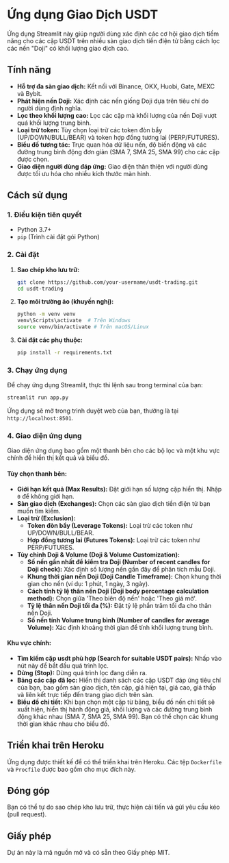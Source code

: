 # Ứng dụng Giao Dịch USDT

Ứng dụng Streamlit này giúp người dùng xác định các cơ hội giao dịch tiềm năng cho các cặp USDT trên nhiều sàn giao dịch tiền điện tử bằng cách lọc các nến "Doji" có khối lượng giao dịch cao.

## Tính năng

*   **Hỗ trợ đa sàn giao dịch:** Kết nối với Binance, OKX, Huobi, Gate, MEXC và Bybit.
*   **Phát hiện nến Doji:** Xác định các nến giống Doji dựa trên tiêu chí do người dùng định nghĩa.
*   **Lọc theo khối lượng cao:** Lọc các cặp mà khối lượng của nến Doji vượt quá khối lượng trung bình.
*   **Loại trừ token:** Tùy chọn loại trừ các token đòn bẩy (UP/DOWN/BULL/BEAR) và token hợp đồng tương lai (PERP/FUTURES).
*   **Biểu đồ tương tác:** Trực quan hóa dữ liệu nến, độ biến động và các đường trung bình động đơn giản (SMA 7, SMA 25, SMA 99) cho các cặp được chọn.
*   **Giao diện người dùng đáp ứng:** Giao diện thân thiện với người dùng được tối ưu hóa cho nhiều kích thước màn hình.

## Cách sử dụng

### 1. Điều kiện tiên quyết

*   Python 3.7+
*   `pip` (Trình cài đặt gói Python)

### 2. Cài đặt

1.  **Sao chép kho lưu trữ:**
    ```bash
    git clone https://github.com/your-username/usdt-trading.git
    cd usdt-trading
    ```
2.  **Tạo môi trường ảo (khuyến nghị):**
    ```bash
    python -m venv venv
    venv\Scripts\activate  # Trên Windows
    source venv/bin/activate # Trên macOS/Linux
    ```
3.  **Cài đặt các phụ thuộc:**
    ```bash
    pip install -r requirements.txt
    ```

### 3. Chạy ứng dụng

Để chạy ứng dụng Streamlit, thực thi lệnh sau trong terminal của bạn:

```bash
streamlit run app.py
```

Ứng dụng sẽ mở trong trình duyệt web của bạn, thường là tại `http://localhost:8501`.

### 4. Giao diện ứng dụng

Giao diện ứng dụng bao gồm một thanh bên cho các bộ lọc và một khu vực chính để hiển thị kết quả và biểu đồ.

#### Tùy chọn thanh bên:

*   **Giới hạn kết quả (Max Results):** Đặt giới hạn số lượng cặp hiển thị. Nhập `0` để không giới hạn.
*   **Sàn giao dịch (Exchanges):** Chọn các sàn giao dịch tiền điện tử bạn muốn tìm kiếm.
*   **Loại trừ (Exclusion):**
    *   **Token đòn bẩy (Leverage Tokens):** Loại trừ các token như UP/DOWN/BULL/BEAR.
    *   **Hợp đồng tương lai (Futures Tokens):** Loại trừ các token như PERP/FUTURES.
*   **Tùy chỉnh Doji & Volume (Doji & Volume Customization):**
    *   **Số nến gần nhất để kiểm tra Doji (Number of recent candles for Doji check):** Xác định số lượng nến gần đây để phân tích mẫu Doji.
    *   **Khung thời gian nến Doji (Doji Candle Timeframe):** Chọn khung thời gian cho nến (ví dụ: 1 phút, 1 ngày, 3 ngày).
    *   **Cách tính tỷ lệ thân nến Doji (Doji body percentage calculation method):** Chọn giữa 'Theo biên độ nến' hoặc 'Theo giá mở'.
    *   **Tỷ lệ thân nến Doji tối đa (%):** Đặt tỷ lệ phần trăm tối đa cho thân nến Doji.
    *   **Số nến tính Volume trung bình (Number of candles for average Volume):** Xác định khoảng thời gian để tính khối lượng trung bình.

#### Khu vực chính:

*   **Tìm kiếm cặp usdt phù hợp (Search for suitable USDT pairs):** Nhấp vào nút này để bắt đầu quá trình lọc.
*   **Dừng (Stop):** Dừng quá trình lọc đang diễn ra.
*   **Bảng các cặp đã lọc:** Hiển thị danh sách các cặp USDT đáp ứng tiêu chí của bạn, bao gồm sàn giao dịch, tên cặp, giá hiện tại, giá cao, giá thấp và liên kết trực tiếp đến trang giao dịch trên sàn.
*   **Biểu đồ chi tiết:** Khi bạn chọn một cặp từ bảng, biểu đồ nến chi tiết sẽ xuất hiện, hiển thị hành động giá, khối lượng và các đường trung bình động khác nhau (SMA 7, SMA 25, SMA 99). Bạn có thể chọn các khung thời gian khác nhau cho biểu đồ.

## Triển khai trên Heroku

Ứng dụng được thiết kế để có thể triển khai trên Heroku. Các tệp `Dockerfile` và `Procfile` được bao gồm cho mục đích này.

## Đóng góp

Bạn có thể tự do sao chép kho lưu trữ, thực hiện cải tiến và gửi yêu cầu kéo (pull request).

## Giấy phép

Dự án này là mã nguồn mở và có sẵn theo Giấy phép MIT.
